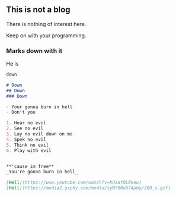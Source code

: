 ## This is not a blog

There is nothing of interest here. 

Keep on with your programming. 


### Marks down with it

He is

```markdown
down

# Down
## Down
### Down

- Your gonna burn in hell
- Don't you

1. Hear no evil
2. See no evil
3. Lay no evil down on me
4. Spek no evil
5. Think no evil
6. Play with evil 


**'cause im free**
_You're gonna burn in hell_ 

[Hell](https://www.youtube.com/watch?v=hUsafOL0kew)
[Hell](https://media2.giphy.com/media/zyN79NoU74pby/200_s.gif)
```
